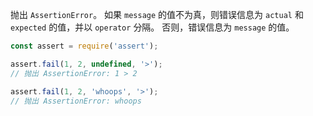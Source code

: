 <!-- YAML
added: v0.1.21
-->

抛出 `AssertionError`。
如果 `message` 的值不为真，则错误信息为 `actual` 和 `expected` 的值，并以 `operator` 分隔。
否则，错误信息为 `message` 的值。

```js
const assert = require('assert');

assert.fail(1, 2, undefined, '>');
// 抛出 AssertionError: 1 > 2

assert.fail(1, 2, 'whoops', '>');
// 抛出 AssertionError: whoops
```


